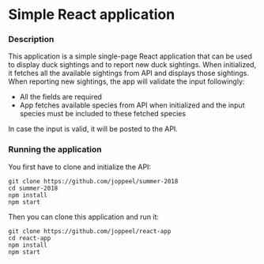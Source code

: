 # Simple React application

### Description

This application is a simple single-page React application that can be used to display duck sightings and to report new duck sightings. When initialized, it fetches all the available sightings from API and displays those sightings. When reporting new sightings, the app will validate the input followingly:

* All the fields are required
* App fetches available species from API when initialized and the input species must be included to these fetched species

In case the input is valid, it will be posted to the API.


### Running the application

You first have to clone and initialize the API:

    git clone https://github.com/joppeel/summer-2018
    cd summer-2018
    npm install
    npm start

Then you can clone this application and run it:

    git clone https://github.com/joppeel/react-app
    cd react-app
    npm install
    npm start

